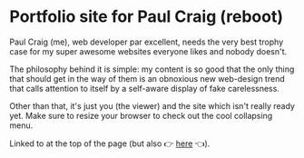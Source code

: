 # Portfolio site for Paul Craig (reboot)

Paul Craig (me), web developer par excellent, needs the very best trophy case for my super awesome websites everyone likes and nobody doesn't.

The philosophy behind it is simple: my content is so good that the only thing that should get in the way of them is an obnoxious new web-design trend that calls attention to itself by a self-aware display of fake carelessness.

Other than that, it's just you (the viewer) and the site which isn't really ready yet.  Make sure to resize your browser to check out the cool collapsing menu.

Linked to at the top of the page (but also 👉 [here](https://pcraig3.github.io/) 👈).

